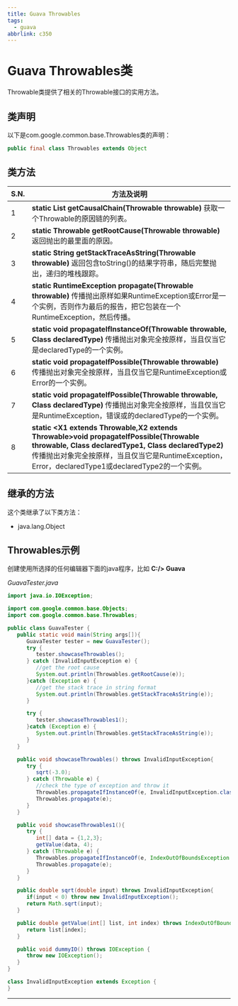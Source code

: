 ```yaml
---
title: Guava Throwables
tags:
  - guava
abbrlink: c350
---
```


# Guava Throwables类

Throwable类提供了相关的Throwable接口的实用方法。

## 	类声明

以下是com.google.common.base.Throwables类的声明：

```java
public final class Throwables extends Object
```

## 	类方法

| S.N. | 方法及说明                                                   |
| ---- | ------------------------------------------------------------ |
| 1    | **static List<Throwable> getCausalChain(Throwable throwable)**  			获取一个Throwable的原因链的列表。 |
| 2    | **static Throwable getRootCause(Throwable throwable)**  			返回抛出的最里面的原因。 |
| 3    | **static String getStackTraceAsString(Throwable throwable)**  			返回包含toString()的结果字符串，随后完整抛出，递归的堆栈跟踪。 |
| 4    | **static RuntimeException propagate(Throwable throwable)**  			传播抛出原样如果RuntimeException或Error是一个实例，否则作为最后的报告，把它包装在一个RuntimeException，然后传播。 |
| 5    | **static <X extends Throwable> void propagateIfInstanceOf(Throwable throwable, Class<X> declaredType)**  			传播抛出对象完全按原样，当且仅当它是declaredType的一个实例。 |
| 6    | **static void propagateIfPossible(Throwable throwable)**  			传播抛出对象完全按原样，当且仅当它是RuntimeException或Error的一个实例。 |
| 7    | **static <X extends Throwable> void propagateIfPossible(Throwable throwable, Class<X> declaredType)**  			传播抛出对象完全按原样，当且仅当它是RuntimeException，错误或的declaredType的一个实例。 |
| 8    | **static <X1 extends Throwable,X2 extends Throwable>void propagateIfPossible(Throwable throwable, Class<X1> declaredType1, Class<X2> declaredType2)**  			传播抛出对象完全按原样，当且仅当它是RuntimeException，Error，declaredType1或declaredType2的一个实例。 |

## 继承的方法

这个类继承了以下类方法：

- java.lang.Object

## Throwables示例

创建使用所选择的任何编辑器下面的java程序，比如 **C:/> Guava**

*GuavaTester.java*

```java
import java.io.IOException;

import com.google.common.base.Objects;
import com.google.common.base.Throwables;

public class GuavaTester {
   public static void main(String args[]){
      GuavaTester tester = new GuavaTester();
      try {
         tester.showcaseThrowables();
      } catch (InvalidInputException e) {
         //get the root cause
         System.out.println(Throwables.getRootCause(e));
      }catch (Exception e) {
         //get the stack trace in string format
         System.out.println(Throwables.getStackTraceAsString(e));				
      }

      try {
         tester.showcaseThrowables1();			
      }catch (Exception e) {
         System.out.println(Throwables.getStackTraceAsString(e));				
      }
   }

   public void showcaseThrowables() throws InvalidInputException{
      try {
         sqrt(-3.0);			
      } catch (Throwable e) {
         //check the type of exception and throw it
         Throwables.propagateIfInstanceOf(e, InvalidInputException.class);		
         Throwables.propagate(e);
      }	
   }

   public void showcaseThrowables1(){
      try {			
         int[] data = {1,2,3}; 
         getValue(data, 4);			
      } catch (Throwable e) {        
         Throwables.propagateIfInstanceOf(e, IndexOutOfBoundsException.class);		
         Throwables.propagate(e);
      }	
   }

   public double sqrt(double input) throws InvalidInputException{
      if(input < 0) throw new InvalidInputException();
      return Math.sqrt(input);
   }

   public double getValue(int[] list, int index) throws IndexOutOfBoundsException {
      return list[index];
   }

   public void dummyIO() throws IOException {
      throw new IOException();
   }
}

class InvalidInputException extends Exception {
}
```

---